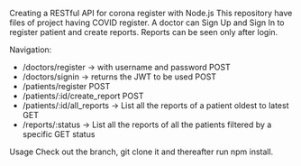 Creating a RESTful API for corona register with Node.js
This repository have files of project having COVID register.
A doctor can Sign Up and Sign In to register patient and create reports.
Reports can be seen only after login.


Navigation: 

- /doctors/register → with username and password POST
- /doctors/signin → returns the JWT to be used POST
- /patients/register POST
- /patients/:id/create_report POST
- /patients/:id/all_reports → List all the reports of a patient oldest to latest GET
- /reports/:status → List all the reports of all the patients filtered by a specific GET
status


Usage
Check out the branch, git clone it and thereafter run npm install.